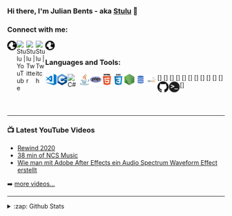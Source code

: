 ### Hi there, I'm Julian Bents - aka [Stulu][website] 👋




### Connect with me:

[<img align="left" alt="Stulu" width="22px" src="https://raw.githubusercontent.com/iconic/open-iconic/master/svg/globe.svg" />][website]
[<img align="left" alt="Stulu | YouTube" width="22px" src="https://cdn.jsdelivr.net/npm/simple-icons@v3/icons/youtube.svg" />][youtube]
[<img align="left" alt="Stulu | Twitter" width="22px" src="https://cdn.jsdelivr.net/npm/simple-icons@v3/icons/twitter.svg" />][twitter]
[<img align="left" alt="Stulu | Twitch" width="22px" src="https://cdn.jsdelivr.net/npm/simple-icons@v3/icons/twitch.svg" />][twitch]
[<img align="left" alt="Stulu | Sololearn" width="22px" src="https://raw.githubusercontent.com/iconic/open-iconic/master/svg/globe.svg" />][sololearn]
<!-- [<img align="left" alt="codeSTACKr | Instagram" width="22px" src="https://cdn.jsdelivr.net/npm/simple-icons@v3/icons/instagram.svg" />][instagram] -->

<br />

### Languages and Tools:

[<img align="left" alt="Visual Studio Code" width="26px" src="https://raw.githubusercontent.com/github/explore/80688e429a7d4ef2fca1e82350fe8e3517d3494d/topics/visual-studio-code/visual-studio-code.png" />]
[<img align="left" alt="C++" width="26px" src="https://raw.githubusercontent.com/github/explore/80688e429a7d4ef2fca1e82350fe8e3517d3494d/topics/cpp/cpp.png" />]
[<img align="left" alt="C#" width="26px" src="https://www.brandeps.com/logo-download/C/C-Sharp-logo-vector-01.svg" />]
[<img align="left" alt="Java" width="26px" src="https://raw.githubusercontent.com/github/explore/80688e429a7d4ef2fca1e82350fe8e3517d3494d/topics/java/java.png" />]
[<img align="left" alt="PHP" width="26px" src="https://raw.githubusercontent.com/github/explore/80688e429a7d4ef2fca1e82350fe8e3517d3494d/topics/php/php.png" />]
[<img align="left" alt="HTML5" width="26px" src="https://raw.githubusercontent.com/github/explore/80688e429a7d4ef2fca1e82350fe8e3517d3494d/topics/html/html.png" />]
[<img align="left" alt="CSS3" width="26px" src="https://raw.githubusercontent.com/github/explore/80688e429a7d4ef2fca1e82350fe8e3517d3494d/topics/css/css.png" />]
[<img align="left" alt="Node.js" width="26px" src="https://raw.githubusercontent.com/github/explore/80688e429a7d4ef2fca1e82350fe8e3517d3494d/topics/nodejs/nodejs.png" />]
[<img align="left" alt="SQL" width="26px" src="https://raw.githubusercontent.com/github/explore/80688e429a7d4ef2fca1e82350fe8e3517d3494d/topics/sql/sql.png" />]
[<img align="left" alt="MySQL" width="26px" src="https://raw.githubusercontent.com/github/explore/80688e429a7d4ef2fca1e82350fe8e3517d3494d/topics/mysql/mysql.png" />]
[<img align="left" alt="GitHub" width="26px" src="https://raw.githubusercontent.com/github/explore/78df643247d429f6cc873026c0622819ad797942/topics/github/github.png" />]
[<img align="left" alt="Terminal" width="26px" src="https://raw.githubusercontent.com/github/explore/80688e429a7d4ef2fca1e82350fe8e3517d3494d/topics/terminal/terminal.png" />]

<br />
<br />

---

### 📺 Latest YouTube Videos

<!-- YOUTUBE:START -->
- [Rewind 2020](https://www.youtube.com/watch?v=xq96Pb2yLdU)
- [38 min of NCS Music](https://www.youtube.com/watch?v=FEoEvSmtmPQ)
- [Wie man mit Adobe After Effects ein Audio Spectrum Waveform Effect erstellt](https://www.youtube.com/watch?v=UAtuUby2HaI)
<!-- YOUTUBE:END -->

➡️ [more videos...](https://www.youtube.com/channel/UCr_Rjcub4u1K99PrCR4ODUA)

---


<details>
  <summary>:zap: Github Stats</summary>

  <img align="left" alt="codeSTACKr's Github Stats" src="https://github-readme-stats.codestackr.vercel.app/api?username=codeSTACKr&show_icons=true&hide_border=true" />

</details>

[website]: https://derstulu.wixsite.com/website
[youtube]: https://twitter.com/codeSTACKr
[twitter]: https://twitter.com/codeSTACKr
[twitch]: https://instagram.com/codeSTACKr
[sololearn]: https://instagram.com/codeSTACKr
